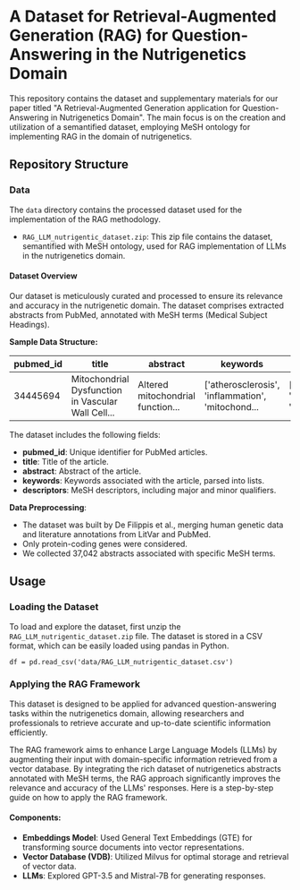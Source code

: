 # A Dataset for Retrieval-Augmented Generation (RAG) for Question-Answering in the Nutrigenetics Domain


This repository contains the dataset and supplementary materials for our paper titled "A Retrieval-Augmented Generation application for Question-Answering in Nutrigenetics Domain". The main focus is on the creation and utilization of a semantified dataset, employing MeSH ontology for implementing RAG in the domain of nutrigenetics.

## Repository Structure

### Data
The `data` directory contains the processed dataset used for the implementation of the RAG methodology.

- `RAG_LLM_nutrigentic_dataset.zip`: This zip file contains the dataset, semantified with MeSH ontology, used for RAG implementation of LLMs in the nutrigenetics domain.

#### Dataset Overview
Our dataset is meticulously curated and processed to ensure its relevance and accuracy in the nutrigenetic domain. The dataset comprises extracted abstracts from PubMed, annotated with MeSH terms (Medical Subject Headings).

**Sample Data Structure:**

| pubmed_id | title     | abstract | keywords | descriptors |
|-----------|-----------|----------|----------|-------------|
| 34445694  | Mitochondrial Dysfunction in Vascular Wall Cell... | Altered mitochondrial function... | ['atherosclerosis', 'inflammation', 'mitochond... | [{'descriptor': 'Antioxidants', 'qualifier': '...  |

The dataset includes the following fields:
- **pubmed_id**: Unique identifier for PubMed articles.
- **title**: Title of the article.
- **abstract**: Abstract of the article.
- **keywords**: Keywords associated with the article, parsed into lists.
- **descriptors**: MeSH descriptors, including major and minor qualifiers.

**Data Preprocessing**:
- The dataset was built by De Filippis et al., merging human genetic data and literature annotations from LitVar and PubMed.
- Only protein-coding genes were considered.
- We collected 37,042 abstracts associated with specific MeSH terms.


## Usage
### Loading the Dataset
To load and explore the dataset, first unzip the `RAG_LLM_nutrigentic_dataset.zip` file. The dataset is stored in a CSV format, which can be easily loaded using pandas in Python.

```
df = pd.read_csv('data/RAG_LLM_nutrigentic_dataset.csv')
```


### Applying the RAG Framework
This dataset is designed to be applied for advanced question-answering tasks within the nutrigenetics domain, allowing researchers and professionals to retrieve accurate and up-to-date scientific information efficiently.

The RAG framework aims to enhance Large Language Models (LLMs) by augmenting their input with domain-specific information retrieved from a vector database. By integrating the rich dataset of nutrigenetics abstracts annotated with MeSH terms, the RAG approach significantly improves the relevance and accuracy of the LLMs' responses. Here is a step-by-step guide on how to apply the RAG framework.


#### Components:
- **Embeddings Model**: Used General Text Embeddings (GTE) for transforming source documents into vector representations.
- **Vector Database (VDB)**: Utilized Milvus for optimal storage and retrieval of vector data.
- **LLMs**: Explored GPT-3.5 and Mistral-7B for generating responses.